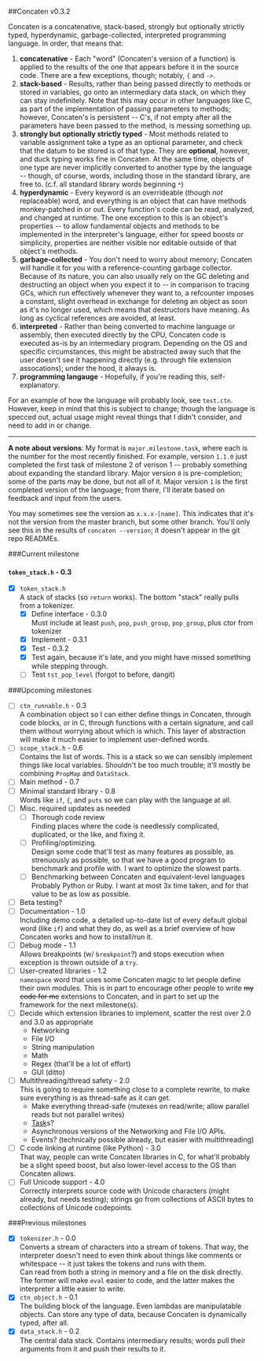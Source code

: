 ##Concaten v0.3.2

Concaten is a concatenative, stack-based, strongly but optionally strictly typed, hyperdynamic,
garbage-collected, interpreted programming language. In order, that means that:

1. **concatenative** - Each "word" (Concaten's version of a function) is applied to the results of the one
   that appears before it in the source code. There are a few exceptions, though; notably, `{` and `->`. 
2. **stack-based** - Results, rather than being passed directly to methods or stored in variables, go onto
   an intermediary data stack, on which they can stay indefinitely. Note that this may occur in other
   languages like C, as part of the implementation of passing parameters to methods; however, Concaten's is
   persistent -- C's, if not empty after all the parameters have been passed to the method, is messing
   something up.
3. **strongly but optionally strictly typed** - Most methods related to variable assignment take a type as
   an optional parameter, and check that the datum to be stored is of that type. They are **optional**,
   however, and duck typing works fine in Concaten. At the same time, objects of one type are never
   implicitly converted to another type by the language -- though, of course, words, including those in the
   standard library, are free to. (c.f. all standard library words beginning `*`)
4. **hyperdynamic** - Every keyword is an overrideable (though *not* replaceable) word, and everything is an
   object that can have methods monkey-patched in or out. Every function's code can be read, analyzed, and
   changed at runtime. The one exception to this is an object's properties -- to allow fundamental objects
   and methods to be implemented in the interpreter's language, either for speed boosts or simplicity,
   properties are neither visible nor editable outside of that object's methods.
5. **garbage-collected** - You don't need to worry about memory; Concaten will handle it for you with a
   reference-counting garbage collector. Because of its nature, you can also usually rely on the GC deleting
   and destructing an object when you expect it to -- in comparison to tracing GCs, which run effectively
   whenever they want to, a refcounter imposes a constant, slight overhead in exchange for deleting an object
   as soon as it's no longer used, which means that destructors have meaning. As long as cyclical references
   are avoided, at least.
6. **interpreted** - Rather than being converted to machine language or assembly, then executed directly by
   the CPU, Concaten code is executed as-is by an intermediary program. Depending on the OS and specific
   circumstances, this might be abstracted away such that the user doesn't see it happening directly (e.g.
   through file extension assocations); under the hood, it always is.
0. **programming langauge** - Hopefully, if you're reading this, self-explanatory.

For an example of how the language will probably look, see `test.ctn`. However, keep in mind that this is
subject to change; though the language is specced out, actual usage might reveal things that I didn't
consider, and need to add in or change.

---

**A note about versions**: My format is `major.milestone.task`, where each is the number for the
most recently finished. For example, version `1.1.0` just completed the first task of milestone 2 of
verison 1 -- probably something about expanding the standard library. Major version `0` is pre-completion;
some of the parts may be done, but not all of it. Major version `1` is the first completed version of
the language; from there, I'll iterate based on feedback and input from the users.

You may sometimes see the version as `x.x.x-[name]`. This indicates that it's not the version from the
master branch, but some other branch. You'll only see this in the results of `concaten --version`; it
doesn't appear in the git repo READMEs.

###Current milestone

#### `token_stack.h` - 0.3

* [x] `token_stack.h`  
  A stack of stacks (so `return` works). The bottom "stack" really pulls from a tokenizer.
  * [x] Define interface - 0.3.0  
    Must include at least `push`, `pop`, `push_group`, `pop_group`, plus ctor from tokenizer
  * [x] Implement - 0.3.1
  * [x] Test - 0.3.2
  * [x] Test again, because it's late, and you might have missed something while stepping through.
  * [ ] Test `tst_pop_level` (forgot to before, dangit)

###Upcoming milestones

* [ ] `ctn_runnable.h` - 0.3  
  A combination object so I can either define things in Concaten, through code blocks, or in C, through
    functions with a certain signature, and call them without worrying about which is which. This layer
    of abstraction will make it much easier to implement user-defined words.
* [ ] `scope_stack.h` - 0.6  
  Contains the list of words. This is a stack so we can sensibly implement things like local variables.
    Shouldn't be too much trouble; it'll mostly be combining `PropMap` and `DataStack`.
* [ ] Main method - 0.7
* [ ] Minimal standard library - 0.8  
  Words like `if`, `{`, and `puts` so we can play with the language at all.
* [ ] Misc. required updates as needed
  * [ ] Thorough code review  
    Finding places where the code is needlessly complicated, duplicated, or the like, and fixing it.
  * [ ] Profiling/optimizing.  
    Design some code that'll test as many features as possible, as strenuously as possible, so that we
      have a good program to benchmark and profile with. I want to optimize the slowest parts.
  * [ ] Benchmarking between Concaten and equivalent-level languages  
    Probably Python or Ruby. I want at most 3x time taken, and for that value to be as low as possible.
* [ ] Beta testing?
* [ ] Documentation - 1.0  
  Including demo code, a detailed up-to-date list of every default global word (like `if`) and what they
    do, as well as a brief overview of how Concaten works and how to install/run it.
* [ ] Debug mode - 1.1  
  Allows breakpoints (w/ `breakpoint`?) and stops execution when exception is thrown outside of a `try`.
* [ ] User-created libraries - 1.2  
  `namespace` word that uses some Concaten magic to let people define their own modules. This is in part
    to encourage other people to write ~~my code for me~~ extensions to Concaten, and in part to set up
    the framework for the next milestone(s).
* [ ] Decide which extension libraries to implement, scatter the rest over 2.0 and 3.0 as appropriate
  * Networking
  * File I/O
  * String manipulation
  * Math
  * Regex (that'll be a lot of effort)
  * GUI (ditto)
* [ ] Multithreading/thread safety - 2.0  
  This is going to require something close to a complete rewrite, to make sure everything is as thread-safe
    as it can get.
  * Make everything thread-safe (mutexes on read/write; allow parallel reads but not parallel writes)
  * [Task](https://msdn.microsoft.com/en-us/library/dd537609.aspx)s?
  * Asynchronous versions of the Networking and File I/O APIs.
  * Events? (technically possible already, but easier with multithreading)
* [ ] C code linking at runtime (like Python) - 3.0  
  That way, people can write Concaten libraries in C, for what'll probably be a slight speed boost, but
    also lower-level access to the OS than Concaten allows.
* [ ] Full Unicode support - 4.0  
  Correctly interprets source code with Unicode characters (might already, but needs testing); strings go
    from collections of ASCII bytes to collections of Unicode codepoints.

###Previous milestones

- [x] `tokenizer.h` - 0.0  
  Converts a stream of characters into a stream of tokens. That way, the interpreter doesn't need to
    even think about things like comments or whitespace -- it just takes the tokens and runs with them.  
  Can read from both a string in memory and a file on the disk directly. The former will make `eval`
    easier to code, and the latter makes the interpreter a little easier to write.
- [x] `ctn_object.h` - 0.1      
  The building block of the language. Even lambdas are manipulatable objects. Can store any type of data,
    because Concaten is dynamically typed, after all.
- [x] `data_stack.h` - 0.2  
  The central data stack. Contains intermediary results; words pull their arguments from it and push their
    results to it.
